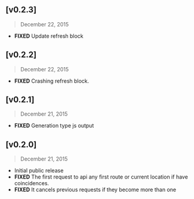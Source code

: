 ## [v0.2.3]
> December 22, 2015

* **FIXED** Update refresh block


## [v0.2.2] 
> December 22, 2015

* **FIXED** Crashing refresh block.


## [v0.2.1] 
> December 21, 2015

* **FIXED** Generation type js output


## [v0.2.0] 
> December 21, 2015

* Initial public release
* **FIXED** The first request to api any first route or current location if have coincidences.
* **FIXED** It cancels previous requests if they become more than one